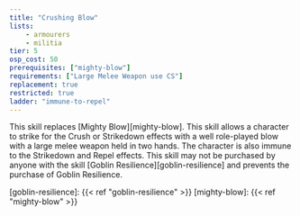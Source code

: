 ```yaml
---
title: "Crushing Blow"
lists:
    - armourers
    - militia
tier: 5
osp_cost: 50
prerequisites: ["mighty-blow"]
requirements: ["Large Melee Weapon use CS"]
replacement: true
restricted: true
ladder: "immune-to-repel"
---
```

This skill replaces [Mighty Blow][mighty-blow]. This skill allows a character to strike for the Crush or Strikedown effects with a well role-played blow with a large melee weapon held in two hands. The character is also immune to the Strikedown and Repel effects. This skill may not be purchased by anyone with the skill [Goblin Resilience][goblin-resilience] and prevents the purchase of Goblin Resilience.

[goblin-resilience]: {{< ref "goblin-resilience" >}}
[mighty-blow]: {{< ref "mighty-blow" >}}